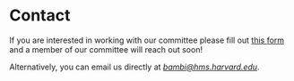 # Contact

If you are interested in working with our
committee please fill out [this form](https://forms.gle/85Yog4Q8Pfio3yTu7)
and a member of our committee will reach out soon!

Alternatively, you can email us directly at 
*bambi@hms.harvard.edu*.
